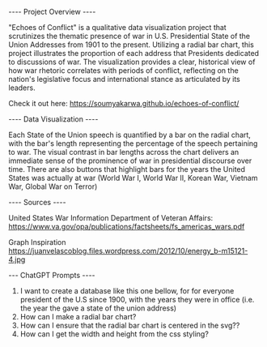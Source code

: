 ---- Project Overview ----

"Echoes of Conflict" is a qualitative data visualization project that scrutinizes the thematic presence of war in U.S. Presidential State of the Union Addresses from 1901 to the present. Utilizing a radial bar chart, this project illustrates the proportion of each address that Presidents dedicated to discussions of war. The visualization provides a clear, historical view of how war rhetoric correlates with periods of conflict, reflecting on the nation's legislative focus and international stance as articulated by its leaders.

Check it out here: https://soumyakarwa.github.io/echoes-of-conflict/

---- Data Visualization ----

Each State of the Union speech is quantified by a bar on the radial chart, with the bar's length representing the percentage of the speech pertaining to war. The visual contrast in bar lengths across the chart delivers an immediate sense of the prominence of war in presidential discourse over time. There are also buttons that highlight bars for the years the United States was actually at war (World War I, World War II, Korean War, Vietnam War, Global War on Terror)

---- Sources ----

United States War Information
Department of Veteran Affairs: https://www.va.gov/opa/publications/factsheets/fs_americas_wars.pdf

Graph Inspiration
https://juanvelascoblog.files.wordpress.com/2012/10/energy_b-m15121-4.jpg

--- ChatGPT Prompts ----

1. I want to create a database like this one bellow, for for everyone president of the U.S since 1900, with the years they were in office (i.e. the year the gave a state of the union address)
2. How can I make a radial bar chart?
3. How can I ensure that the radial bar chart is centered in the svg??
4. How can I get the width and height from the css styling?
